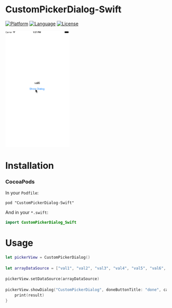 # CustomPickerDialog-Swift

[![Platform](http://img.shields.io/badge/platform-ios-blue.svg?style=flat
)](https://developer.apple.com/iphone/index.action)
[![Language](http://img.shields.io/badge/language-swift-brightgreen.svg?style=flat
)](https://developer.apple.com/swift)
[![License](http://img.shields.io/badge/license-MIT-lightgrey.svg?style=flat
)](http://mit-license.org)

<img src="./preview.gif" width="200" alt="Screenshot" />

# Installation
### CocoaPods
In your `Podfile`:
```
pod "CustomPickerDialog-Swift"
```
And in your `*.swift`:
```swift
import CustomPickerDialog_Swift
```

# Usage

```swift
let pickerView = CustomPickerDialog()

let arrayDataSource = ["val1", "val2", "val3", "val4", "val5", "val6", "val7", "val8", "val9", "val10"]

pickerView.setDataSource(arrayDataSource)

pickerView.showDialog("CustomPickerDialog", doneButtonTitle: "done", cancelButtonTitle: "cancel") { (result) -> Void in
    print(result)
}
```
